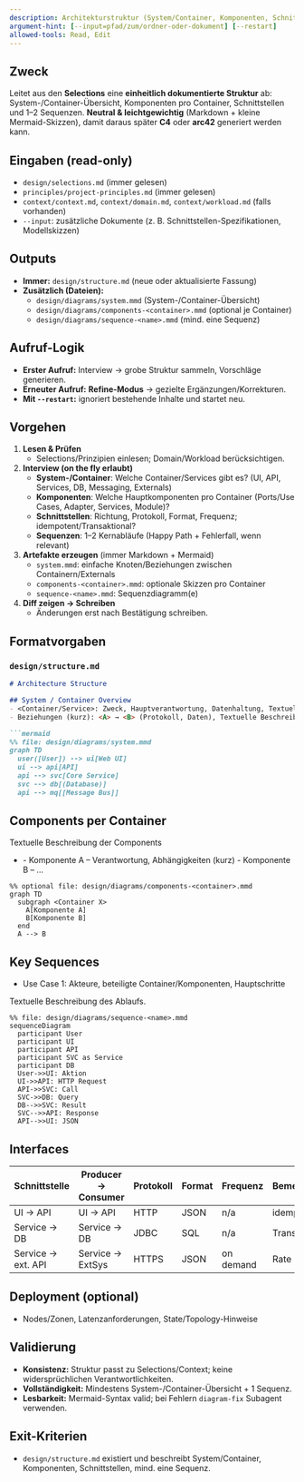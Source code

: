 ```yaml
---
description: Architekturstruktur (System/Container, Komponenten, Schnittstellen, Sequenzen) neutral dokumentieren
argument-hint: [--input=pfad/zum/ordner-oder-dokument] [--restart]
allowed-tools: Read, Edit
---
```


## Zweck
Leitet aus den **Selections** eine **einheitlich dokumentierte Struktur** ab: System-/Container-Übersicht, Komponenten pro Container, Schnittstellen und 1–2 Sequenzen. **Neutral & leichtgewichtig** (Markdown + kleine Mermaid-Skizzen), damit daraus später **C4** oder **arc42** generiert werden kann.

## Eingaben (read-only)
- `design/selections.md` (immer gelesen)
- `principles/project-principles.md` (immer gelesen)
- `context/context.md`, `context/domain.md`, `context/workload.md` (falls vorhanden)
- `--input`: zusätzliche Dokumente (z. B. Schnittstellen-Spezifikationen, Modellskizzen)

## Outputs
- **Immer:** `design/structure.md` (neue oder aktualisierte Fassung)
- **Zusätzlich (Dateien):**
  - `design/diagrams/system.mmd` (System-/Container-Übersicht)
  - `design/diagrams/components-<container>.mmd` (optional je Container)
  - `design/diagrams/sequence-<name>.mmd` (mind. eine Sequenz)

## Aufruf-Logik
- **Erster Aufruf:** Interview → grobe Struktur sammeln, Vorschläge generieren.
- **Erneuter Aufruf:** **Refine-Modus** → gezielte Ergänzungen/Korrekturen.
- **Mit `--restart`:** ignoriert bestehende Inhalte und startet neu.

## Vorgehen
1) **Lesen & Prüfen**
   - Selections/Prinzipien einlesen; Domain/Workload berücksichtigen.
2) **Interview (on the fly erlaubt)**
   - **System-/Container**: Welche Container/Services gibt es? (UI, API, Services, DB, Messaging, Externals)
   - **Komponenten**: Welche Hauptkomponenten pro Container (Ports/Use Cases, Adapter, Services, Module)?
   - **Schnittstellen**: Richtung, Protokoll, Format, Frequenz; idempotent/Transaktional?
   - **Sequenzen**: 1–2 Kernabläufe (Happy Path + Fehlerfall, wenn relevant)
3) **Artefakte erzeugen** (immer Markdown + Mermaid)
   - `system.mmd`: einfache Knoten/Beziehungen zwischen Containern/Externals
   - `components-<container>.mmd`: optionale Skizzen pro Container
   - `sequence-<name>.mmd`: Sequenzdiagramm(e)
4) **Diff zeigen → Schreiben**
   - Änderungen erst nach Bestätigung schreiben.

## Formatvorgaben
### `design/structure.md`

```md
# Architecture Structure

## System / Container Overview
- <Container/Service>: Zweck, Hauptverantwortung, Datenhaltung, Textuelle Beschreibung des Systems und der Container.
- Beziehungen (kurz): <A> → <B> (Protokoll, Daten), Textuelle Beschreibung der Beziehungen.

```mermaid
%% file: design/diagrams/system.mmd
graph TD
  user([User]) --> ui[Web UI]
  ui --> api[API]
  api --> svc[Core Service]
  svc --> db[(Database)]
  api --> mq[[Message Bus]]
```

## Components per Container
 Textuelle Beschreibung der Components

* <Container X>
  - Komponente A – Verantwortung, Abhängigkeiten (kurz)
  - Komponente B – …

```mermaid
%% optional file: design/diagrams/components-<container>.mmd
graph TD
  subgraph <Container X>
    A[Komponente A]
    B[Komponente B]
  end
  A --> B
```

## Key Sequences

* Use Case 1: Akteure, beteiligte Container/Komponenten, Hauptschritte

Textuelle Beschreibung des Ablaufs.

```mermaid
%% file: design/diagrams/sequence-<name>.mmd
sequenceDiagram
  participant User
  participant UI
  participant API
  participant SVC as Service
  participant DB
  User->>UI: Aktion
  UI->>API: HTTP Request
  API->>SVC: Call
  SVC->>DB: Query
  DB-->>SVC: Result
  SVC-->>API: Response
  API-->>UI: JSON
```

## Interfaces

| Schnittstelle      | Producer → Consumer | Protokoll | Format | Frequenz  | Bemerkungen    |
| ------------------ | ------------------- | --------- | ------ | --------- | -------------- |
| UI → API           | UI → API            | HTTP      | JSON   | n/a       | idempotent?    |
| Service → DB       | Service → DB        | JDBC      | SQL    | n/a       | Transaktional? |
| Service → ext. API | Service → ExtSys    | HTTPS     | JSON   | on demand | Rate Limit: …  |

## Deployment (optional)

* Nodes/Zonen, Latenzanforderungen, State/Topology-Hinweise

## Validierung
- **Konsistenz:** Struktur passt zu Selections/Context; keine widersprüchlichen Verantwortlichkeiten.
- **Vollständigkeit:** Mindestens System-/Container-Übersicht + 1 Sequenz.
- **Lesbarkeit:** Mermaid-Syntax valid; bei Fehlern `diagram-fix` Subagent verwenden.

## Exit-Kriterien
- `design/structure.md` existiert und beschreibt System/Container, Komponenten, Schnittstellen, mind. eine Sequenz.

